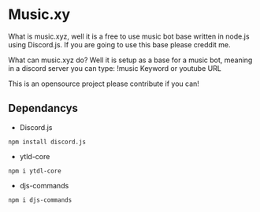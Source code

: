 # Music.xy

What is music.xyz, well it is a free to use music bot base written in node.js using Discord.js. If you are going to use this base please
creddit me.

What can music.xyz do? Well it is setup as a base for a music bot, meaning in a discord server you can type:
!music Keyword or youtube URL

This is an opensource project please contribute if you can!

<h2>Dependancys</h2>

* Discord.js
```
npm install discord.js
```
* ytld-core
```
npm i ytdl-core
```

* djs-commands
```
npm i djs-commands
```
